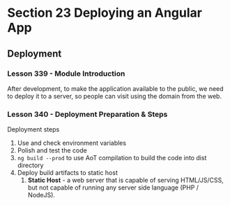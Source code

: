 # Section 23 Deploying an Angular App

## Deployment

### Lesson 339 - Module Introduction

After development, to make the application available to the public, we need to deploy it to a server, so people can visit using the domain from the web.

### Lesson 340 - Deployment Preparation & Steps

Deployment steps

1. Use and check environment variables
2. Polish and test the code
3. `ng build --prod` to use AoT compilation to build the code into dist directory
4. Deploy build artifacts to static host
   1. **Static Host** - a web server that is capable of serving HTML/JS/CSS, but not capable of running any server side language (PHP / NodeJS).
